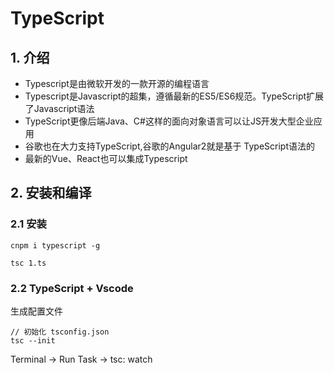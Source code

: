 # TypeScript

## 1. 介绍

* Typescript是由微软开发的一款开源的编程语言
* Typescript是Javascript的超集，遵循最新的ES5/ES6规范。TypeScript扩展了Javascript语法
* TypeScript更像后端Java、C#这样的面向对象语言可以让JS开发大型企业应用
* 谷歌也在大力支持TypeScript,谷歌的Angular2就是基于 TypeScript语法的
* 最新的Vue、React也可以集成Typescript

## 2. 安装和编译

### 2.1 安装

```
cnpm i typescript -g
```

```
tsc 1.ts
```

### 2.2 TypeScript + Vscode

生成配置文件

```
// 初始化 tsconfig.json
tsc --init
```

Terminal -> Run Task -> tsc: watch

## 

